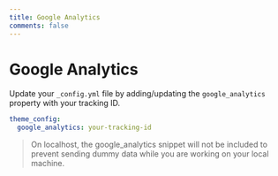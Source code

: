 ```yaml
---
title: Google Analytics
comments: false
---
```


# Google Analytics

Update your `_config.yml` file by adding/updating the `google_analytics` property with your tracking ID.

```yaml
theme_config:
  google_analytics: your-tracking-id
```

> On localhost, the google_analytics snippet will not be included to prevent sending dummy data while you are working on your local machine.
